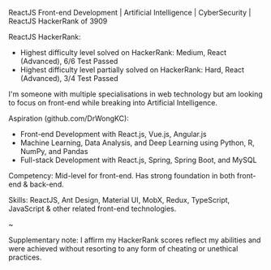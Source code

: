 ReactJS Front-end Development | Artificial Intelligence | CyberSecurity | ReactJS HackerRank of 3909

ReactJS HackerRank:
- Highest difficulty level solved on HackerRank: Medium, React (Advanced), 6/6 Test Passed
- Highest difficulty level partially solved on HackerRank: Hard, React (Advanced), 3/4 Test Passed

I'm someone with multiple specialisations in web technology but am looking to focus on front-end while breaking into Artificial Intelligence.

Aspiration (github.com/DrWongKC):
- Front-end Development with React.js, Vue.js, Angular.js
- Machine Learning, Data Analysis, and Deep Learning using Python, R, NumPy, and Pandas
- Full-stack Development with React.js, Spring, Spring Boot, and MySQL

Competency: Mid-level for front-end. Has strong foundation in both front-end & back-end.

Skills: ReactJS, Ant Design, Material UI, MobX, Redux, TypeScript, JavaScript & other related front-end technologies.

~

Supplementary note: I affirm my HackerRank scores reflect my abilities and were achieved without resorting to any form of cheating or unethical practices.
